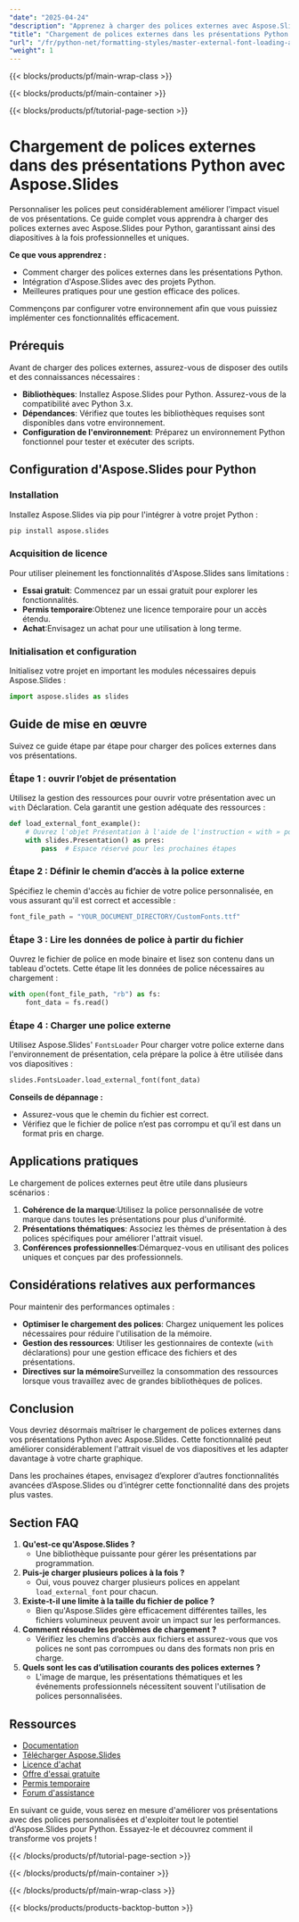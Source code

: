 ```yaml
---
"date": "2025-04-24"
"description": "Apprenez à charger des polices externes avec Aspose.Slides pour Python. Ce guide présente les bonnes pratiques, des instructions étape par étape et des conseils de performance."
"title": "Chargement de polices externes dans les présentations Python avec Aspose.Slides &#58; un guide complet"
"url": "/fr/python-net/formatting-styles/master-external-font-loading-aspose-slides-python/"
"weight": 1
---
```


{{< blocks/products/pf/main-wrap-class >}}

{{< blocks/products/pf/main-container >}}

{{< blocks/products/pf/tutorial-page-section >}}
# Chargement de polices externes dans des présentations Python avec Aspose.Slides

Personnaliser les polices peut considérablement améliorer l'impact visuel de vos présentations. Ce guide complet vous apprendra à charger des polices externes avec Aspose.Slides pour Python, garantissant ainsi des diapositives à la fois professionnelles et uniques.

**Ce que vous apprendrez :**
- Comment charger des polices externes dans les présentations Python.
- Intégration d'Aspose.Slides avec des projets Python.
- Meilleures pratiques pour une gestion efficace des polices.

Commençons par configurer votre environnement afin que vous puissiez implémenter ces fonctionnalités efficacement.

## Prérequis

Avant de charger des polices externes, assurez-vous de disposer des outils et des connaissances nécessaires :

- **Bibliothèques**: Installez Aspose.Slides pour Python. Assurez-vous de la compatibilité avec Python 3.x.
- **Dépendances**: Vérifiez que toutes les bibliothèques requises sont disponibles dans votre environnement.
- **Configuration de l'environnement**: Préparez un environnement Python fonctionnel pour tester et exécuter des scripts.

## Configuration d'Aspose.Slides pour Python

### Installation

Installez Aspose.Slides via pip pour l'intégrer à votre projet Python :

```bash
pip install aspose.slides
```

### Acquisition de licence

Pour utiliser pleinement les fonctionnalités d'Aspose.Slides sans limitations :
- **Essai gratuit**: Commencez par un essai gratuit pour explorer les fonctionnalités.
- **Permis temporaire**:Obtenez une licence temporaire pour un accès étendu.
- **Achat**:Envisagez un achat pour une utilisation à long terme.

### Initialisation et configuration

Initialisez votre projet en important les modules nécessaires depuis Aspose.Slides :

```python
import aspose.slides as slides
```

## Guide de mise en œuvre

Suivez ce guide étape par étape pour charger des polices externes dans vos présentations.

### Étape 1 : ouvrir l’objet de présentation

Utilisez la gestion des ressources pour ouvrir votre présentation avec un `with` Déclaration. Cela garantit une gestion adéquate des ressources :

```python
def load_external_font_example():
    # Ouvrez l'objet Présentation à l'aide de l'instruction « with » pour la gestion des ressources
    with slides.Presentation() as pres:
        pass  # Espace réservé pour les prochaines étapes
```

### Étape 2 : Définir le chemin d’accès à la police externe

Spécifiez le chemin d'accès au fichier de votre police personnalisée, en vous assurant qu'il est correct et accessible :

```python
font_file_path = "YOUR_DOCUMENT_DIRECTORY/CustomFonts.ttf"
```

### Étape 3 : Lire les données de police à partir du fichier

Ouvrez le fichier de police en mode binaire et lisez son contenu dans un tableau d'octets. Cette étape lit les données de police nécessaires au chargement :

```python
with open(font_file_path, "rb") as fs:
    font_data = fs.read()
```

### Étape 4 : Charger une police externe

Utilisez Aspose.Slides' `FontsLoader` Pour charger votre police externe dans l'environnement de présentation, cela prépare la police à être utilisée dans vos diapositives :

```python
slides.FontsLoader.load_external_font(font_data)
```

**Conseils de dépannage :**
- Assurez-vous que le chemin du fichier est correct.
- Vérifiez que le fichier de police n’est pas corrompu et qu’il est dans un format pris en charge.

## Applications pratiques

Le chargement de polices externes peut être utile dans plusieurs scénarios :
1. **Cohérence de la marque**:Utilisez la police personnalisée de votre marque dans toutes les présentations pour plus d'uniformité.
2. **Présentations thématiques**: Associez les thèmes de présentation à des polices spécifiques pour améliorer l'attrait visuel.
3. **Conférences professionnelles**:Démarquez-vous en utilisant des polices uniques et conçues par des professionnels.

## Considérations relatives aux performances

Pour maintenir des performances optimales :
- **Optimiser le chargement des polices**: Chargez uniquement les polices nécessaires pour réduire l'utilisation de la mémoire.
- **Gestion des ressources**: Utiliser les gestionnaires de contexte (`with` déclarations) pour une gestion efficace des fichiers et des présentations.
- **Directives sur la mémoire**Surveillez la consommation des ressources lorsque vous travaillez avec de grandes bibliothèques de polices.

## Conclusion

Vous devriez désormais maîtriser le chargement de polices externes dans vos présentations Python avec Aspose.Slides. Cette fonctionnalité peut améliorer considérablement l'attrait visuel de vos diapositives et les adapter davantage à votre charte graphique.

Dans les prochaines étapes, envisagez d’explorer d’autres fonctionnalités avancées d’Aspose.Slides ou d’intégrer cette fonctionnalité dans des projets plus vastes.

## Section FAQ

1. **Qu'est-ce qu'Aspose.Slides ?**
   - Une bibliothèque puissante pour gérer les présentations par programmation.
2. **Puis-je charger plusieurs polices à la fois ?**
   - Oui, vous pouvez charger plusieurs polices en appelant `load_external_font` pour chacun.
3. **Existe-t-il une limite à la taille du fichier de police ?**
   - Bien qu'Aspose.Slides gère efficacement différentes tailles, les fichiers volumineux peuvent avoir un impact sur les performances.
4. **Comment résoudre les problèmes de chargement ?**
   - Vérifiez les chemins d’accès aux fichiers et assurez-vous que vos polices ne sont pas corrompues ou dans des formats non pris en charge.
5. **Quels sont les cas d’utilisation courants des polices externes ?**
   - L'image de marque, les présentations thématiques et les événements professionnels nécessitent souvent l'utilisation de polices personnalisées.

## Ressources
- [Documentation](https://reference.aspose.com/slides/python-net/)
- [Télécharger Aspose.Slides](https://releases.aspose.com/slides/python-net/)
- [Licence d'achat](https://purchase.aspose.com/buy)
- [Offre d'essai gratuite](https://releases.aspose.com/slides/python-net/)
- [Permis temporaire](https://purchase.aspose.com/temporary-license/)
- [Forum d'assistance](https://forum.aspose.com/c/slides/11)

En suivant ce guide, vous serez en mesure d'améliorer vos présentations avec des polices personnalisées et d'exploiter tout le potentiel d'Aspose.Slides pour Python. Essayez-le et découvrez comment il transforme vos projets !

{{< /blocks/products/pf/tutorial-page-section >}}

{{< /blocks/products/pf/main-container >}}

{{< /blocks/products/pf/main-wrap-class >}}

{{< blocks/products/products-backtop-button >}}